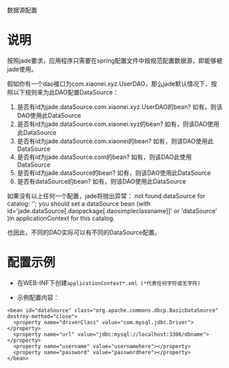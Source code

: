 数据源配置



# 说明 #

按照jade要求，应用程序只需要在spring配置文件中按规范配置数据源，即能够被jade使用。

假如你有一个dao接口为com.xiaonei.xyz.UserDAO，那么jade默认情况下，按照以下规则来为此DAO配置DataSource：

  1. 是否有id为jade.dataSource.com.xiaonei.xyz.UserDAO的bean? 如有，则该DAO使用此DataSource
  1. 是否有id为jade.dataSource.com.xiaonei.xyz的bean? 如有，则该DAO使用此DataSource
  1. 是否有id为jade.dataSource.com.xiaonei的bean? 如有，则该DAO使用此DataSource
  1. 是否有id为jade.dataSource.com的bean? 如有，则该DAO此使用DataSource
  1. 是否有id为jade.dataSource的bean? 如有，则该DAO使用此DataSource
  1. 是否有dataSource的bean? 如有，则该DAO使用此DataSource

如果没有以上任何一个配置，jade将抛出异常：
not found dataSource for catalog: ''; you should set a dataSource bean  (with id='jade.dataSource[.daopackage[.daosimpleclassname]]' or 'dataSource' )in applicationContext for this catalog.

也因此，不同的DAO实际可以有不同的DataSource配置。

# 配置示例 #

  * 在WEB-INF下创建`applicationContext*.xml (*代表任何字符或无字符)`

  * 示例配置内容：
```
<bean id="dataSource" class="org.apache.commons.dbcp.BasicDataSource" destroy-method="close">
  <property name="driverClass" value="com.mysql.jdbc.Driver"></property>
  <property name="url" value="jdbc:mysql://localhost:3306/dbname"></property>
  <property name="username" value="usernamehere"></property>
  <property name="password" value="passwordhere"></property>
</bean>

```